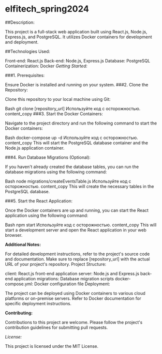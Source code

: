 # elfitech_spring2024
##Description:

This project is a full-stack web application built using React.js, Node.js, Express.js, and PostgreSQL. It utilizes Docker containers for development and deployment.

##Technologies Used:

Front-end: React.js
Back-end: Node.js, Express.js
Database: PostgreSQL
Containerization: Docker
_Getting Started:_

###1. Prerequisites:

Ensure Docker is installed and running on your system.
###2. Clone the Repository:

Clone this repository to your local machine using Git:

Bash
git clone [repository_url]
Используйте код с осторожностью.
content_copy
###3. Start the Docker Containers:

Navigate to the project directory and run the following command to start the Docker containers:

Bash
docker-compose up -d
Используйте код с осторожностью.
content_copy
This will start the PostgreSQL database container and the Node.js application container.

###4. Run Database Migrations (Optional):

If you haven't already created the database tables, you can run the database migrations using the following command:

Bash
node migrations/createEventsTable.js
Используйте код с осторожностью.
content_copy
This will create the necessary tables in the PostgreSQL database.

###5. Start the React Application:

Once the Docker containers are up and running, you can start the React application using the following command:

Bash
npm start
Используйте код с осторожностью.
content_copy
This will start a development server and open the React application in your web browser.

__Additional Notes:__

For detailed development instructions, refer to the project's source code and documentation.
Make sure to replace [repository_url] with the actual URL of your project's repository.
Project Structure:

client: React.js front-end application
server: Node.js and Express.js back-end application
migrations: Database migration scripts
docker-compose.yml: Docker configuration file
Deployment:

The project can be deployed using Docker containers to various cloud platforms or on-premise servers. Refer to Docker documentation for specific deployment instructions.

__Contributing:__

Contributions to this project are welcome. Please follow the project's contribution guidelines for submitting pull requests.

_License:_

This project is licensed under the MIT License.
